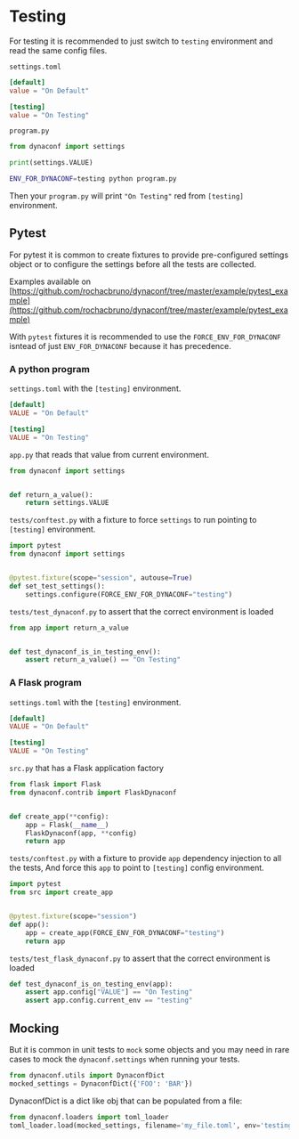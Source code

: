 # Testing

For testing it is recommended to just switch to `testing` environment and read the same config files.

`settings.toml`
```toml
[default]
value = "On Default"

[testing]
value = "On Testing"
```

`program.py`
```python
from dynaconf import settings

print(settings.VALUE)
```

```bash
ENV_FOR_DYNACONF=testing python program.py
```

Then your `program.py` will print `"On Testing"` red from `[testing]` environment.


## Pytest

For pytest it is common to create fixtures to provide pre-configured settings object or to configure the settings before
all the tests are collected.

Examples available on [https://github.com/rochacbruno/dynaconf/tree/master/example/pytest_example](https://github.com/rochacbruno/dynaconf/tree/master/example/pytest_example)

With `pytest` fixtures it is recommended to use the `FORCE_ENV_FOR_DYNACONF` isntead of just `ENV_FOR_DYNACONF` because it has precedence.

### A python program

`settings.toml` with the `[testing]` environment.

```toml
[default]
VALUE = "On Default"

[testing]
VALUE = "On Testing"
```

`app.py` that reads that value from current environment.
```py
from dynaconf import settings


def return_a_value():
    return settings.VALUE
```

`tests/conftest.py` with a fixture to force `settings` to run pointing to `[testing]` environment.

```py
import pytest
from dynaconf import settings


@pytest.fixture(scope="session", autouse=True)
def set_test_settings():
    settings.configure(FORCE_ENV_FOR_DYNACONF="testing")
```

`tests/test_dynaconf.py` to assert that the correct environment is loaded

```py
from app import return_a_value


def test_dynaconf_is_in_testing_env():
    assert return_a_value() == "On Testing"
```

### A Flask program

`settings.toml` with the `[testing]` environment.

```toml
[default]
VALUE = "On Default"

[testing]
VALUE = "On Testing"
```

`src.py` that has a Flask application factory

```py
from flask import Flask
from dynaconf.contrib import FlaskDynaconf


def create_app(**config):
    app = Flask(__name__)
    FlaskDynaconf(app, **config)
    return app

```

`tests/conftest.py` with a fixture to provide `app` dependency injection to all the tests,
And force this `app` to point to `[testing]` config environment.

```py
import pytest
from src import create_app


@pytest.fixture(scope="session")
def app():
    app = create_app(FORCE_ENV_FOR_DYNACONF="testing")
    return app
```

`tests/test_flask_dynaconf.py` to assert that the correct environment is loaded

```py
def test_dynaconf_is_on_testing_env(app):
    assert app.config["VALUE"] == "On Testing"
    assert app.config.current_env == "testing"
```

## Mocking

But it is common in unit tests to `mock` some objects and you may need in rare cases to mock the `dynaconf.settings` when running your tests.

```python
from dynaconf.utils import DynaconfDict
mocked_settings = DynaconfDict({'FOO': 'BAR'})
```

DynaconfDict is a dict like obj that can be populated from a file:

```python
from dynaconf.loaders import toml_loader
toml_loader.load(mocked_settings, filename='my_file.toml', env='testing')
```
